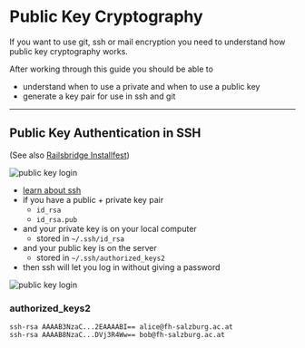 Public Key Cryptography
==========================

If you want to  use git, ssh or mail encryption you need
to understand how public key cryptography works.

After working through this guide you should be able to

* understand when to use a private and when to use  a public key
* generate a key pair for use in ssh and git

-------------------------------------------------------------

Public Key Authentication in SSH
---------------------

(See also [Railsbridge Installfest](http://installfest.railsbridge.org/installfest/create_an_ssh_key))


![public key login](images/public_key_crypto.svg)

* [learn about ssh](http://dougvitale.wordpress.com/2012/02/20/ssh-the-secure-shell/)
* if you have a public + private key pair
  * `id_rsa`
  * `id_rsa.pub`
* and your private key is on your local computer
  * stored in `~/.ssh/id_rsa`
* and your public key is on the server
  * stored in `~/.ssh/authorized_keys2`
* then ssh will let you log in without giving a password

![public key login](images/ssh_login_with_public_key.svg)


### authorized_keys2

```
ssh-rsa AAAAB3NzaC...2EAAAABI== alice@fh-salzburg.ac.at
ssh-rsa AAAAB8NzaC...DVj3R4Ww== bob@fh-salzburg.ac.at
```


